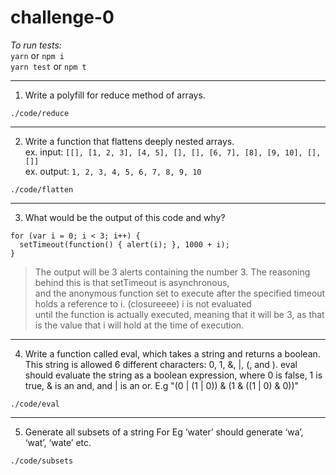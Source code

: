 # challenge-0

_To run tests:_  
`yarn` or `npm i`  
`yarn test` or `npm t`

---

1.  Write a polyfill for reduce method of arrays.

`./code/reduce`

---

2.  Write a function that flattens deeply nested arrays.  
    ex. input: `[[], [1, 2, 3], [4, 5], [], [], [6, 7], [8], [9, 10], [], []]`  
    ex. output: `1, 2, 3, 4, 5, 6, 7, 8, 9, 10`

`./code/flatten`

---

3.  What would be the output of this code and why?

```
for (var i = 0; i < 3; i++) {
  setTimeout(function() { alert(i); }, 1000 + i);
}
```

> The output will be 3 alerts containing the number 3. The reasoning behind this is that setTimeout is asynchronous,  
> and the anonymous function set to execute after the specified timeout holds a reference to i. (closureeee) i is not evaluated  
> until the function is actually executed, meaning that it will be 3, as that is the value that i will hold at the time of execution.

---

4.  Write a function called eval, which takes a string and returns a boolean. This string is allowed 6 different characters: 0, 1, &, |, (, and ). eval should evaluate the string as a boolean expression, where 0 is false, 1 is true, & is an and, and | is an or. E.g "(0 | (1 | 0)) & (1 & ((1 | 0) & 0))"

`./code/eval`

---

5.  Generate all subsets of a string For Eg ‘water’ should generate ‘wa’, ‘wat’, ‘wate’ etc.

`./code/subsets`



